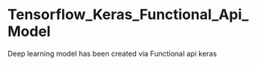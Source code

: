 # Tensorflow_Keras_Functional_Api_Model
Deep learning model has been created via Functional api keras
